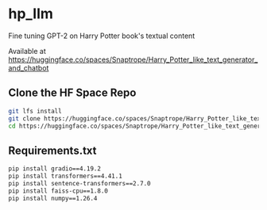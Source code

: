 # hp_llm
Fine tuning GPT-2 on Harry Potter book's textual content 

Available at https://huggingface.co/spaces/Snaptrope/Harry_Potter_like_text_generator_and_chatbot

## Clone the HF Space Repo

```bash
git lfs install
git clone https://huggingface.co/spaces/Snaptrope/Harry_Potter_like_text_generator_and_chatbot
cd https://huggingface.co/spaces/Snaptrope/Harry_Potter_like_text_generator_and_chatbot
```

## Requirements.txt
```bash
pip install gradio==4.19.2
pip install transformers==4.41.1
pip install sentence-transformers==2.7.0
pip install faiss-cpu==1.8.0
pip install numpy==1.26.4
```
